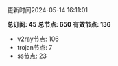 更新时间2024-05-14 16:11:01

**总订阅: 45**
**总节点: 650**
**有效节点: 136**
- v2ray节点: 106
- trojan节点: 7
- ss节点: 23
